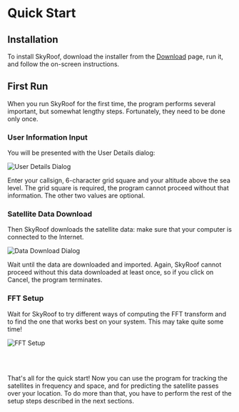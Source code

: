 # Quick Start

## Installation

To install SkyRoof, download the installer from the
[Download](/SkyRoof/download.html) page, run it, and follow the on-screen instructions.

## First Run

When you run SkyRoof for the first time, the program performs several important,
but somewhat lengthy steps. Fortunately, they need to be done only once.

### User Information Input

You will be presented with the User Details dialog:

![User Details Dialog](../images/user_details.png)

Enter your callsign, 6-character grid square and your altitude above the sea level.
The grid square is required, the program cannot proceed without that information. The other two
values are optional.

### Satellite Data Download

Then SkyRoof downloads the satellite data: make sure that your computer is connected to the
Internet.

![Data Download Dialog](../images/data_download_dialog.png)

Wait until the data are downloaded and imported. Again, SkyRoof cannot proceed without this data
downloaded at least once, so if you click on Cancel, the program terminates.

### FFT Setup

Wait for SkyRoof to try different ways of computing the FFT transform and to find the one that
works best on your system. This may take quite some time!

![FFT Setup](../images/fft_setup.png)

<br><br>

That's all for the quick start! Now you can use the program for tracking the satellites in frequency
and space, and for predicting the satellite passes over your location. To do more than that, you have
to perform the rest of the setup steps described in the next sections.
